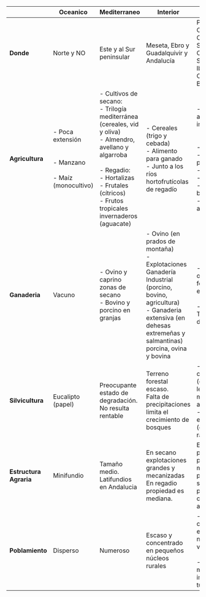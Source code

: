 |                        	| **Oceanico**                                                      	| **Mediterraneo**                                                                                                                                                                                                                                          	| **Interior**                                                                                                                                                                                 	| **Montaña**                                                                                                                                                                                                                    	| **Subtropical**                                                                                                                                                               	|
|------------------------	|-------------------------------------------------------------------	|-----------------------------------------------------------------------------------------------------------------------------------------------------------------------------------------------------------------------------------------------------------	|----------------------------------------------------------------------------------------------------------------------------------------------------------------------------------------------	|--------------------------------------------------------------------------------------------------------------------------------------------------------------------------------------------------------------------------------	|-------------------------------------------------------------------------------------------------------------------------------------------------------------------------------	|
| **Donde**              	| Norte y NO                                                        	| Este y al Sur peninsular                                                                                                                                                                                                                                  	| Meseta, Ebro y Guadalquivir y Andalucía                                                                                                                                                      	| Pirineos, Cordillera Cantábrica, Sistema Central, Sistema Ibérico y las Cordilleras Béticas.                                                                                                                                   	| Islas Canarias                                                                                                                                                                	|
| **Agricultura**        	| - Poca extensión<br><br><br>- Manzano<br><br>- Maíz (monocultivo) 	| - Cultivos de secano:<br>       - Trilogía mediterránea (cereales, vid y oliva)<br>       - Almendro, avellano y algarroba<br><br>- Regadio:<br>       - Hortalizas<br>       - Frutales (cítricos)<br>       - Frutos tropicales invernaderos (aguacate) 	| - Cereales (trigo y cebada)<br>- Alimento para ganado<br>- Junto a los ríos hortofrutícolas de regadío                                                                                       	| - Varía por la altitud y la insolación:<br><br><br>       - Zonas altas:<br>              - Bosques y pastos<br>       - Valles:<br>              - Huertas<br>       - Laderas bajas:<br>              - Bancales abandonados 	| - Platano (primer producto agricola en Tenerife y las Palmas)<br>- Tomate (segundo producto en Gran Canarias, Tenerife y Fuenteventura)<br>- Patata (Tenerife y Gran Canaria) 	|
| **Ganaderia**          	| Vacuno                                                            	| - Ovino y caprino zonas de secano<br>- Bovino y porcino en granjas                                                                                                                                                                                        	| - Ovino (en prados de montaña)<br>- Explotaciones Ganadería Industrial (porcino, bovino, agricultura)<br>- Ganaderia extensiva (en dehesas extremeñas y salmantinas) porcina, ovina y bovina 	| - Bovino y ovino de forma extensiva<br><br>- Trashumancia de ovino                                                                                                                                                             	| - Caprina y ovina                                                                                                                                                             	|
| **Silvicultura**       	| Eucalipto (papel)                                                 	| Preocupante estado de degradación. No resulta rentable                                                                                                                                                                                                    	| Terreno forestal escaso.<br>Falta de precipitaciones limita el crecimiento de bosques                                                                                                        	| - Haya y castaño (crecimiento lento, madera muy apreciada)<br>- Pino y eucalipto (crecimiento rápido)                                                                                                                          	| Bosques han sufrido talas abusivas.<br><br>Actualmente bosques de pino canario y laurisilva están protegidos                                                                  	|
| **Estructura Agraria** 	| Minifundio                                                        	| Tamaño medio.<br>Latifundios en Andalucia                                                                                                                                                                                                                 	| En secano explotaciones grandes y mecanizadas<br>En regadio propiedad es mediana.                                                                                                            	| En valles: pequeñas propiedades muy parceladas y separadas por setos y caminos arbolados                                                                                                                                       	| - Economía de subsistencia, propiedad pequeña.<br>- Propiedades extensas (en la costa)                                                                                        	|
| **Poblamiento**        	| Disperso                                                          	| Numeroso                                                                                                                                                                                                                                                  	| Escaso y concentrado en pequeños núcleos rurales                                                                                                                                             	| - Escaso y concentrado en pequeños núcleos en valles.<br><br>- Paisajes de montaña impacto de turismo                                                                                                                          	|                                                                                                                                                                               	|
